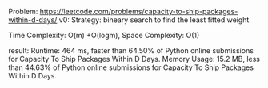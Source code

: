 Problem: https://leetcode.com/problems/capacity-to-ship-packages-within-d-days/
v0:
Strategy: bineary search to find the least fitted weight 

Time Complexity: O(m) +O(logm),
Space Complexity: O(1)

result:
Runtime: 464 ms, faster than 64.50% of Python online submissions for Capacity To Ship Packages Within D Days.
Memory Usage: 15.2 MB, less than 44.63% of Python online submissions for Capacity To Ship Packages Within D Days.
